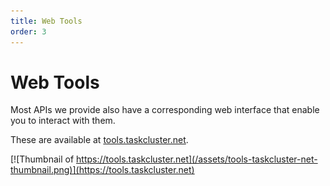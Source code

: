 ```yaml
---
title: Web Tools
order: 3
---
```

Web Tools
=========

Most APIs we provide also have a corresponding web interface that enable you to interact with them.

These are available at [tools.taskcluster.net](https://tools.taskcluster.net).

[![Thumbnail of https://tools.taskcluster.net](/assets/tools-taskcluster-net-thumbnail.png)](https://tools.taskcluster.net)
